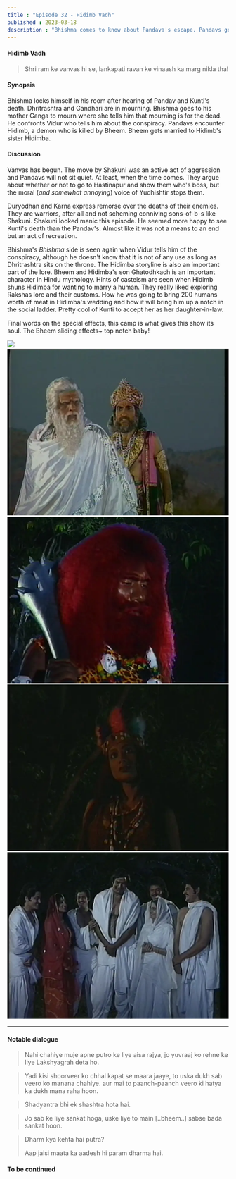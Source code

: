 ```yaml
---
title : "Episode 32 - Hidimb Vadh"
published : 2023-03-18
description : "Bhishma comes to know about Pandava's escape. Pandavs go in exile. Bheem gets married."
---
```

#### Hidimb Vadh
> Shri ram ke vanvas hi se, lankapati ravan ke vinaash ka marg nikla tha!

#### Synopsis 
Bhishma locks himself in his room after hearing of Pandav and Kunti's death. Dhritrashtra and Gandhari are in mourning. Bhishma goes to his mother Ganga to mourn where she tells him that mourning is for the dead. He confronts Vidur who tells him about the conspiracy. Pandavs encounter Hidimb, a demon who is killed by Bheem. Bheem gets married to Hidimb's sister Hidimba.

#### Discussion 
Vanvas has begun. The move by Shakuni was an active act of aggression and Pandavs will not sit quiet. At least, when the time comes. They argue about whether or not to go to Hastinapur and show them who's boss, but the moral (*and somewhat annoying*) voice of Yudhishtir stops them.

Duryodhan and Karna express remorse over the deaths of their enemies. They are warriors, after all and not scheming conniving sons-of-b-s like Shakuni. Shakuni looked manic this episode. He seemed more happy to see Kunti's death than the Pandav's. Almost like it was not a means to an end but an act of recreation. 

Bhishma's *Bhishma* side is seen again when Vidur tells him of the conspiracy, although he doesn't know that it is not of any use as long as Dhritrashtra sits on the throne. The Hidimba storyline is also an important part of the lore. Bheem and Hidimba's son Ghatodhkach is an important character in Hindu mythology. Hints of casteism are seen when Hidimb shuns Hidimba for wanting to marry a human. They really liked exploring Rakshas lore and their customs. How he was going to bring 200 humans worth of meat in Hidimba's wedding and how it will bring him up a notch in the social ladder. Pretty cool of Kunti to accept her as her daughter-in-law.

Final words on the special effects, this camp is what gives this show its soul. The Bheem sliding effects~ top notch baby!

![](/ep_32_bhim_slide.gif)
![](../../assets/mahabharat/ep_32_2.webp)
![](../../assets/mahabharat/ep_32_3.webp)
![](../../assets/mahabharat/ep_32_4.webp)
![](../../assets/mahabharat/ep_32_5.webp)

-------------------------
#### Notable dialogue

 
> Nahi chahiye muje apne putro ke liye aisa rajya, jo yuvraaj ko rehne ke liye Lakshyagrah deta ho.


> Yadi  kisi shoorveer ko chhal kapat se maara jaaye, to uska dukh sab veero ko manana chahiye. aur mai to paanch-paanch veero ki hatya ka dukh mana raha hoon.


> Shadyantra bhi ek shashtra hota hai.


> Jo sab ke liye sankat hoga, uske liye to main [..bheem..] sabse bada sankat hoon.


> Dharm kya kehta hai putra?
>
> Aap jaisi maata ka aadesh hi param dharma hai.



#### To be continued
